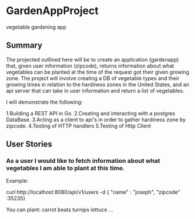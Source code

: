# GardenAppProject
vegetable gardening app

## Summary
The projected outlined here will be to create an application (gardenapp) that, given user information (zipcode), returns information about what vegetables can be planted at the time of the request got their given growing zone. The project will involve creating a DB of vegetable types and their growing times in relation to the hardiness zones in the United States, and an api server that can take in user information and return a list of vegetables.

I will demonstrate the following:

1.Building a REST API in Go.
2.Creating and interacting with a postgres DataBase.
3.Acting as a client to api's in order to gather hardiness zone by zipcode.
4.Testing of HTTP handlers
5.Testing of Http Client

## User Stories

### As a user I would like to fetch information about what vegetables I am able to plant at this time.

Example:

  curl http://localhost:8080/api/v1/users -d { "name" : "joseph", "zipcode" :35235}

  You can plant:
  carrot
  beats
  turnips
  lettuce
  ...



